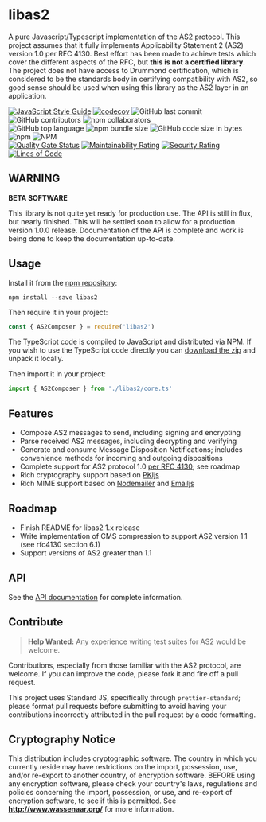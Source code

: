 # libas2

A pure Javascript/Typescript implementation of the AS2 protocol. This project assumes that it fully implements Applicability Statement 2 (AS2) version 1.0 per RFC 4130. Best effort has been made to achieve tests which cover the different aspects of the RFC, but **this is not a certified library**. The project does not have access to Drummond certification, which is considered to be the standards body in certifying compatibility with AS2, so good sense should be used when using this library as the AS2 layer in an application.

[![JavaScript Style Guide](https://img.shields.io/badge/code_style-standard-brightgreen.svg)](https://github.com/standard/eslint-config-standard-with-typescript)
[![codecov](https://codecov.io/gh/ahuggins-nhs/node-libas2/branch/master/graph/badge.svg)](https://codecov.io/gh/ahuggins-nhs/node-libas2)
![GitHub last commit](https://img.shields.io/github/last-commit/ahuggins-nhs/node-libas2)
![GitHub contributors](https://img.shields.io/github/contributors/ahuggins-nhs/node-libas2)
![npm collaborators](https://img.shields.io/npm/collaborators/libas2)<br />
![GitHub top language](https://img.shields.io/github/languages/top/ahuggins-nhs/node-libas2)
![npm bundle size](https://img.shields.io/bundlephobia/min/libas2)
![GitHub code size in bytes](https://img.shields.io/github/languages/code-size/ahuggins-nhs/node-libas2)
![npm](https://img.shields.io/npm/dw/libas2)
![NPM](https://img.shields.io/npm/l/libas2)<br />
[![Quality Gate Status](https://sonarcloud.io/api/project_badges/measure?project=ahuggins-nhs_node-libas2&metric=alert_status)](https://sonarcloud.io/dashboard?id=ahuggins-nhs_node-libas2)
[![Maintainability Rating](https://sonarcloud.io/api/project_badges/measure?project=ahuggins-nhs_node-libas2&metric=sqale_rating)](https://sonarcloud.io/dashboard?id=ahuggins-nhs_node-libas2)
[![Security Rating](https://sonarcloud.io/api/project_badges/measure?project=ahuggins-nhs_node-libas2&metric=security_rating)](https://sonarcloud.io/dashboard?id=ahuggins-nhs_node-libas2)
[![Lines of Code](https://sonarcloud.io/api/project_badges/measure?project=ahuggins-nhs_node-libas2&metric=ncloc)](https://sonarcloud.io/dashboard?id=ahuggins-nhs_node-libas2)

## **WARNING**

**BETA SOFTWARE**

This library is not quite yet ready for production use. The API is still in flux, but nearly finished. This will be settled soon to allow for a production version 1.0.0 release. Documentation of the API is complete and work is being done to keep the documentation up-to-date.

## Usage

Install it from the [npm repository](https://www.npmjs.com/package/libas2):

```console
npm install --save libas2
```

Then require it in your project:

```js
const { AS2Composer } = require('libas2')
```

The TypeScript code is compiled to JavaScript and distributed via NPM. If you wish to use the TypeScript code directly you can [download the zip](https://github.com/ahuggins-nhs/libas2/releases/latest) and unpack it locally.

Then import it in your project:

```typescript
import { AS2Composer } from './libas2/core.ts'
```

## Features

- Compose AS2 messages to send, including signing and encrypting
- Parse received AS2 messages, including decrypting and verifying
- Generate and consume Message Disposition Notifications; includes convenience methods for incoming and outgoing dispositions
- Complete support for AS2 protocol 1.0 [per RFC 4130](https://tools.ietf.org/html/rfc4130); see roadmap
- Rich cryptography support based on [PKIjs](https://github.com/PeculiarVentures/PKI.js)
- Rich MIME support based on [Nodemailer](https://github.com/nodemailer/nodemailer) and [Emailjs](https://github.com/emailjs/emailjs-mime-parser)

## Roadmap

- Finish README for libas2 1.x release
- Write implementation of CMS compression to support AS2 version 1.1 (see rfc4130 section 6.1)
- Support versions of AS2 greater than 1.1

## API

See the [API documentation](https://ahuggins-nhs.github.io/node-libas2/globals.html) for complete information.

## Contribute

> **Help Wanted:** Any experience writing test suites for AS2 would be welcome.

Contributions, especially from those familiar with the AS2 protocol, are welcome. If you can improve the code, please fork it and fire off a pull request.

This project uses Standard JS, specifically through `prettier-standard`; please format pull requests before submitting to avoid having your contributions incorrectly attributed in the pull request by a code formatting.

## Cryptography Notice

This distribution includes cryptographic software. The country in which you currently reside may have restrictions on the import, possession, use, and/or re-export to another country, of encryption software.
BEFORE using any encryption software, please check your country's laws, regulations and policies concerning the import, possession, or use, and re-export of encryption software, to see if this is permitted.
See **<http://www.wassenaar.org/>** for more information.
